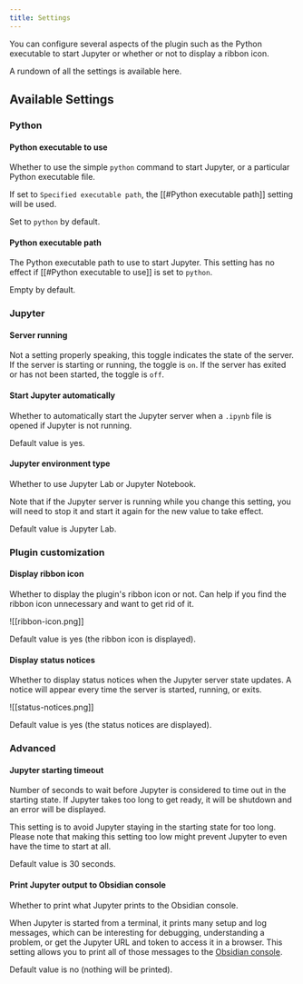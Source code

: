```yaml
---
title: Settings
---
```

You can configure several aspects of the plugin such as the Python executable to start Jupyter or whether or not to display a ribbon icon.

A rundown of all the settings is available here.
## Available Settings
### Python
#### Python executable to use

Whether to use the simple `python` command to start Jupyter, or a particular Python executable file.

If set to `Specified executable path`, the [[#Python executable path]] setting will be used.

Set to `python` by default.
#### Python executable path

The Python executable path to use to start Jupyter. This setting has no effect if [[#Python executable to use]] is set to `python`.

Empty by default.
### Jupyter
#### Server running

Not a setting properly speaking, this toggle indicates the state of the server. If the server is starting or running, the toggle is `on`. If the server has exited or has not been started, the toggle is `off`.
#### Start Jupyter automatically

Whether to automatically start the Jupyter server when a `.ipynb` file is opened if Jupyter is not running.

Default value is yes.
#### Jupyter environment type

Whether to use Jupyter Lab or Jupyter Notebook.

Note that if the Jupyter server is running while you change this setting, you will need to stop it and start it again for the new value to take effect.

Default value is Jupyter Lab.
### Plugin customization
#### Display ribbon icon

Whether to display the plugin's ribbon icon or not. Can help if you find the ribbon icon unnecessary and want to get rid of it.

![[ribbon-icon.png]]

Default value is yes (the ribbon icon is displayed).
#### Display status notices

Whether to display status notices when the Jupyter server state updates. A notice will appear every time the server is started, running, or exits. 

![[status-notices.png]]

Default value is yes (the status notices are displayed).
### Advanced
#### Jupyter starting timeout

Number of seconds to wait before Jupyter is considered to time out in the starting state. If Jupyter takes too long to get ready, it will be shutdown and an error will be displayed.

This setting is to avoid Jupyter staying in the starting state for too long. Please note that making this setting too low might prevent Jupyter to even have the time to start at all.

Default value is 30 seconds.
#### Print Jupyter output to Obsidian console

Whether to print what Jupyter prints to the Obsidian console.

When Jupyter is started from a terminal, it prints many setup and log messages, which can be interesting for debugging, understanding a problem, or get the Jupyter URL and token to access it in a browser. This setting allows you to print all of those messages to the [Obsidian console](https://help.obsidian.md/Help+and+support#Capture+console+logs).

Default value is no (nothing will be printed).